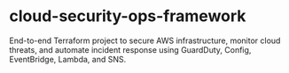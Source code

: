 # cloud-security-ops-framework
End-to-end Terraform project to secure AWS infrastructure, monitor cloud threats, and automate incident response using GuardDuty, Config, EventBridge, Lambda, and SNS.
